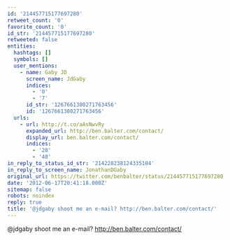 ```yaml
---
id: '214457715177697280'
retweet_count: '0'
favorite_count: '0'
id_str: '214457715177697280'
retweeted: false
entities:
  hashtags: []
  symbols: []
  user_mentions:
    - name: Gaby JD
      screen_name: JdGaby
      indices:
        - '0'
        - '7'
      id_str: '1267661380271763456'
      id: '1267661380271763456'
  urls:
    - url: http://t.co/aAsNwvRy
      expanded_url: http://ben.balter.com/contact/
      display_url: ben.balter.com/contact/
      indices:
        - '28'
        - '48'
in_reply_to_status_id_str: '214228238124335104'
in_reply_to_screen_name: JonathanDGaby
original_url: https://twitter.com/benbalter/status/214457715177697280
date: '2012-06-17T20:41:18.000Z'
sitemap: false
robots: noindex
reply: true
title: '@jdgaby shoot me an e-mail? http://ben.balter.com/contact/'
---
```


@jdgaby shoot me an e-mail? http://ben.balter.com/contact/